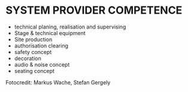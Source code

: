 # SYSTEM PROVIDER COMPETENCE 

- technical planing, realisation and supervising
- Stage & technical equipment
- Site production
- authorisation clearing
- safety concept
- decoration 
- audio & noise concept 
- seating concept 

Fotocredit: Markus Wache, Stefan Gergely